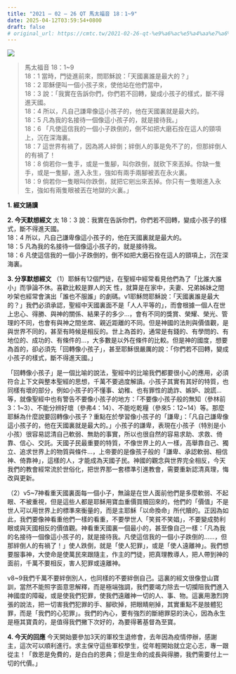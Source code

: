 ```yaml
---
title: "2021 – 02 – 26 QT 馬太福音 18：1~9"
date: 2025-04-12T03:59:54+0800
draft: false
# original_url: https://cmtc.tw/2021-02-26-qt-%e9%a6%ac%e5%a4%aa%e7%a6%8f%e9%9f%b3-18%ef%bc%9a19
---
```


![](/images/qt.jpg)
> 馬太福音 18：1\~9  
> 18：1 當時，門徒進前來，問耶穌說：「天國裏誰是最大的？」  
> 18：2 耶穌便叫一個小孩子來，使他站在他們當中，  
> 18：3 說：「我實在告訴你們，你們若不回轉，變成小孩子的樣式，斷不得進天國。  
> 18：4 所以，凡自己謙卑像這小孩子的，他在天國裏就是最大的。  
> 18：5 凡為我的名接待一個像這小孩子的，就是接待我。」  
> 18：6 「凡使這信我的一個小子跌倒的，倒不如把大磨石拴在這人的頸項上，沉在深海裏。  
> 18：7 這世界有禍了，因為將人絆倒；絆倒人的事是免不了的，但那絆倒人的有禍了！  
> 18：8 倘若你一隻手，或是一隻腳，叫你跌倒，就砍下來丟掉。你缺一隻手，或是一隻腳，進入永生，強如有兩手兩腳被丟在永火裏。  
> 18：9 倘若你一隻眼叫你跌倒，就把它剜出來丟掉。你只有一隻眼進入永生，強如有兩隻眼被丟在地獄的火裏。」

**1. 經文誦讀**

**2.  今天默想經文**
太 18：3 說：我實在告訴你們，你們若不回轉，變成小孩子的樣式，斷不得進天國。  
18：4 所以，凡自己謙卑像這小孩子的，他在天國裏就是最大的。  
18：5 凡為我的名接待一個像這小孩子的，就是接待我。  
18：6 凡使這信我的一個小子跌倒的，倒不如把大磨石拴在這人的頸項上，沉在深海裏。

**3. 分享默想經文**
（1）耶穌有12個門徒，在聖經中經常看見他們為了「比誰大誰小」而爭論不休。喜歡比較是罪人的天 性，就算是在家中，夫妻、兄弟姊妹之間吵架也經常會演出「誰也不服誰」的劇碼。v1耶穌問耶穌說：「天國裏誰是最大的？」我們必須承認，聖經中天國裏面不是「人人平等的」，而會根據一個人在世上忠心、得勝、與神的關係、結果子的多少…，會有不同的獎賞、榮耀、榮光、管理的不同，也會有與神之間坐席、親近距離的不同。但是神國的法則與價值觀，是與世界不同的，甚至有時候是相反的。世上為首的，通常是有錢的、有學問的、有地位的、成功的、有條件的…，大多數是以外在條件的比較。但是神的國度，想要為首的，卻必須先「回轉像小孩子」，甚至耶穌很嚴厲的說：「你們若不回轉，變成小孩子的樣式，斷不得進天國。」

「回轉像小孩子」是一個比喻的說法，聖經中的比喻我們都要很小心的應用，必須符合上下文與整本聖經的思想，千萬不要過度解讀。小孩子其實有其好的特質，也同樣有壞的部分，例如小孩子的不懂事、幼稚、也有罪性的詭詐、嫉妒、說謊…等，就像聖經中也有警告不要像小孩子的地方：「不要像小孩子般的無知（參林前3：1\~3）、不能分辨好壞（參弗4：14）、不能吃乾糧（參來5：12\~14）等。那麼耶穌為什麼說要回轉像小孩子？重點在於學習像小孩子的「謙卑」：「凡自己謙卑像這小孩子的，他在天國裏就是最大的。」小孩子的謙卑，表現在小孩子（特別是小小孩）很容易認清自己軟弱、無助的事實，所以也很自然的容易求助、求救、倚靠、信心、交託。天國子民最重要的特質，不像世界上的人一樣，高舉靠自己、獨立、追求世界上的物質與條件…，上帝要的是像孩子般的「謙卑、承認軟弱、相信神、倚靠神」，這樣的人，才能成為天國子民。神國的觀念與世界完全相反，今天我們的教會經常流於世俗化，把世界那一套標準引進教會，需要重新認清真理，悔改與更新。

（2）v5\~7神看重天國裏面每一個小子，無論是在世人面前他們是多麼軟弱、不起眼、不被重視，但是這些人都是耶穌用寶血重價買贖回來的，他們的「價值」不是世人可以用世界上的標準來衡量的，而是主耶穌「以命換命」所代贖的。正因為如此，我們要像神看重他們一樣的看重，不要學世人「笑貧不笑娼」，不要變成勢利眼或與天國相反的價值觀。神看重天國裏一個最小的，甚至像自己一樣：「凡為我的名接待一個像這小孩子的，就是接待我。凡使這信我的一個小子跌倒的……，但那絆倒人的有禍了！」使人跌倒，就是「使人犯罪」，或是「使人遠離神」。我們想要服事神，大使命是使萬民來跟隨主，作主的門徒，把真理教導人，把人帶到神的面前，千萬不要相反，害人犯罪或遠離神。

v8\~9我們千萬不要絆倒別人，也同樣的不要絆倒自己。這裏的經文很像登山寶訓，當然不能照字面意思解釋，而是極端強調，我們要竭力除去一切攔阻我們進入神國度的障礙，或是使我們犯罪，使我們遠離神一切的人、事、物。這裏用激烈誇張的說法，把一切害我們犯罪的手、腳砍掉，把眼睛剜掉，其實重點不是肢體犯罪，而是「我們的心犯罪」。我們的內心，要有強烈的斷絕罪惡的決心，因為永生是極其寶貴的，是值得我們撇下次好的，為要得著基督為至寶。

**4. 今天的回應**
今天開始要參加3天的軍校生退修會，去年因為疫情停辦，感謝主，這次可以順利進行。求主保守這些軍校學生，從年輕開始就立定心志，專一跟從主！「救恩是免費的，是白白的恩典；但是生命的成長與得勝，我們需要付上一切的代價。」
